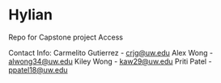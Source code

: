 # Hylian
Repo for Capstone project Access

Contact Info:
Carmelito Gutierrez - crjg@uw.edu
Alex Wong - alwong34@uw.edu
Kiley Wong - kaw29@uw.edu
Priti Patel - ppatel18@uw.edu
